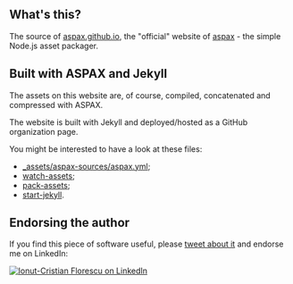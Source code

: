 ## What's this?
The source of [aspax.github.io](http://aspax.github.io), the "official" website of [aspax](http://github.com/icflorescu/aspax) - the simple Node.js asset packager.

## Built with ASPAX and Jekyll
The assets on this website are, of course, compiled, concatenated and compressed with ASPAX.

The website is built with Jekyll and deployed/hosted as a GitHub organization page.

You might be interested to have a look at these files:
- [_assets/aspax-sources/aspax.yml](https://github.com/aspax/aspax.github.io/blob/master/_assets/src/aspax.yml);
- [watch-assets](https://github.com/aspax/aspax.github.io/blob/master/watch-assets);
- [pack-assets](https://github.com/aspax/aspax.github.io/blob/master/pack-assets);
- [start-jekyll](https://github.com/aspax/aspax.github.io/blob/master/start-jekyll).

## Endorsing the author
If you find this piece of software useful, please [tweet about it](http://twitter.com/share?text=Checkout%20ASPAX%2C%20the%20simple%20Node.js%20asset%20packager!&url=http%3A%2F%2Faspax.github.io&hashtags=aspax&via=icflorescu) and endorse me on LinkedIn:

[![Ionut-Cristian Florescu on LinkedIn](https://static.licdn.com/scds/common/u/img/webpromo/btn_viewmy_160x25.png)](https://www.linkedin.com/in/icflorescu)

